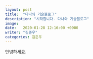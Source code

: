 ```yaml
---
layout: post
title:  "다나와 기술블로그"
description: "시작합니다. 다나와 기술블로그"
image: 
date:   2020-01-28 12:16:00 +0900
writer: "김준우"
categories: 김준우
---
```



안녕하세요. 
